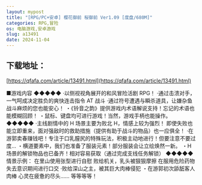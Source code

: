 ```yaml
---
layout: mypost
title: "[RPG/PC+安卓] 樱花御前 桜御前 Ver1.09 [度盘/680M]"
categories: RPG,冒险
os: 电脑游戏,安卓游戏
slug: a13491
date: 2024-11-04
---
```


## 下载地址：

[https://qfafa.com/article/13491.html](https://qfafa.com/article/13491.html)

■游戏内容
◆◆◆◆◆
·以侧视视角展开的和风冒险活剧 RPG！
·通过击溃对手，一气呵成决定胜负的爽快连击指令 AT 战斗
·通过符号遭遇与瞬杀道具，让嫌杂鱼战斗麻烦的您也能安心！
・《铃音之韵》提供游戏内术语解说支持！忘记的术语也能模糊回顾！
・鼠标、键盘均可进行游戏！当然，游戏手柄也能操作。
◆◆◆◆◆
·主线剧情中的 H 场景主要为败北 H，情感上较为强烈！
即使失败也能立即重来，面对强敌时的救助措施（提供有助于战斗的物品）也一应俱全！
·在游郭卖春赚钱吧！专注于口乳膣尻的特殊玩法，积极主动地进行！但要注意不要过度…
・横道要素中，我们也准备了服装元素！部分服装会让立绘焕然一新。
・H 场景的解锁物品也已备齐！相对容易获取（通过完成支线任务解锁）
◆◆◆◆◆
情景示例：
在里山使用张型进行自慰
败给机关，乳头被狠狠摩擦
在服用危险药物失去意识期间进行口交
·败给深山之主，被其巨大肉棒侵犯
・在游郭初次舔舐客人肉棒
心灵在疲惫的尽头……
等等等等！